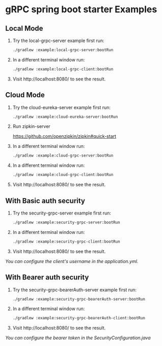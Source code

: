 # gRPC spring boot starter Examples

## Local Mode

1. Try the local-grpc-server example first run:

    ````sh
    ./gradlew :example:local-grpc-server:bootRun
    ````

2. In a different terminal window run:

    ````sh
    ./gradlew :example:local-grpc-client:bootRun
    ````

3. Visit http://localhost:8080/ to see the result.

## Cloud Mode

1. Try the cloud-eureka-server example first run:

    ````sh
    ./gradlew :example:cloud-eureka-server:bootRun
    ````

2. Run zipkin-server

    https://github.com/openzipkin/zipkin#quick-start

3. In a different terminal window run:

    ````sh
    ./gradlew :example:cloud-grpc-server:bootRun
    ````

4. In a different terminal window run:

    ````sh
    ./gradlew :example:cloud-grpc-client:bootRun
    ````

5. Visit http://localhost:8080/ to see the result.

## With Basic auth security

1. Try the security-grpc-server example first run:

    ````sh
    ./gradlew :example:security-grpc-server:bootRun
    ````

2. In a different terminal window run:

    ````sh
    ./gradlew :example:security-grpc-client:bootRun
    ````

3. Visit http://localhost:8080/ to see the result.

*You can configure the client's username in the application.yml.*

## With Bearer auth security

1. Try the security-grpc-bearerAuth-server example first run:

    ````sh
    ./gradlew :example:security-grpc-bearerAuth-server:bootRun
    ````

2. In a different terminal window run:

    ````sh
    ./gradlew :example:security-grpc-bearerAuth-client:bootRun
    ````

3. Visit http://localhost:8080/ to see the result.

*You can configure the bearer token in the SecurityConfiguration.java*
